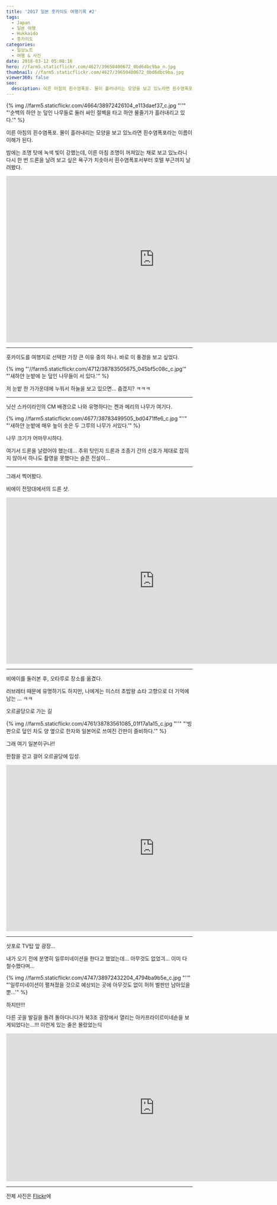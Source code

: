 ```yaml
---
title: '2017 일본 훗카이도 여행기록 ​#2'
tags:
  - Japan
  - 일본 여행
  - Hukkaido
  - 훗카이도
categories:
  - 일상노트
  - 여행 & 사진
date: 2018-03-12 05:08:16
hero: //farm5.staticflickr.com/4627/39650400672_0bd6dbc9ba_n.jpg
thumbnail: //farm5.staticflickr.com/4627/39650400672_0bd6dbc9ba.jpg
viewer360: false
seo:
  desciption: 이른 아침의 흰수염폭포. 물이 흘러내리는 모양을 보고 있노라면 흰수염폭포라는 이름이 이해가 된다.
---
```



<p>
  {% img //farm5.staticflickr.com/4664/38972426104_e113daef37_c.jpg "''" "'순백의 하얀 눈 덮인 나무들로 둘러 싸인 절벽을 타고 하얀 물줄기가 흘러내리고 있다.'" %}
</p>

이른 아침의 흰수염폭포. 물이 흘러내리는 모양을 보고 있노라면 흰수염폭포라는 이름이 이해가 된다.

밤에는 조명 탓에 녹색 빛이 강했는데, 이른 아침 조명이 꺼져있는 채로 보고 있노라니 다시 한 번 드론을 날려 보고 싶은 욕구가
치솟아서 흰수염폭포서부터 호텔 부근까지 날려봤다.

<div aria-label="시로가네현의 아침">
  <iframe width="800" height="450" src="https://www.youtube.com/embed/OjObK1lZVms?autoplay=0" frameborder="0" allow="encrypted-media" allowfullscreen></iframe>
</div>

***

훗카이도를 여행지로 선택한 가장 큰 이유 중의 하나. 바로 이 풍경을 보고 싶었다.

<p>
  {% img "'//farm5.staticflickr.com/4712/38783505675_045bf5c08c_c.jpg'" "'새하얀 눈밭에 눈 덮인 나무들이 서 있다.'" %}
</p>

저 눈밭 한 가가운데에 누워서 하늘을 보고 있으면... 춥겠지? ㅋㅋㅋ

***

닛산 스카이라인의 CM 배경으로 나와 유명하다는 켄과 메리의 나무가 여기다.

<p>
  {% img //farm5.staticflickr.com/4677/38783499505_bd0471ffe6_c.jpg "''" "'새하얀 눈밭에 매우 높이 솟은 두 그루의 나무가 서있다.'" %}
</p>

나무 크기가 어마무시하다.

여기서 드론을 날렸어야 했는데... 추위 탓인지 드론과 조종기 간의 신호가 제대로 잡히지 않아서 하나도 촬영을 못했다는 슬픈 전설이...

***

그래서 찍어봤다.

비에이 전망대에서의 드론 샷.

<div aria-label="비에이 호쿠세이 언덕에서 씩은 드론 영상">
  <iframe width="800" height="450" src="https://www.youtube.com/embed/sRbAxAHtM44?autoplay=0" frameborder="0" allow="encrypted-media" allowfullscreen></iframe>
</div>

***

비에이를 둘러본 후, 오타루로 장소를 옮겼다.

러브레터 때문에 유명하기도 하지만, 나에게는 미스터 초밥왕 쇼타 고향으로 더 기억에 남는 ... ㅋㅋ

오르골당으로 가는 길

<p>
  {% img //farm5.staticflickr.com/4761/38783561085_01f17a1a15_c.jpg "''" "'빙판으로 덮인 차도 양 옆으로 한자와 일본어로 쓰여진 간판이 즐비하다.'" %}
</p>

그래 여기 일본이구나!!

한참을 걷고 걸어 오르골당에 입성.

<div aria-label="오르골당">
  <iframe width="800" height="450" src="https://www.youtube.com/embed/VPz3jXIk4sc?autoplay=0" frameborder="0" allow="encrypted-media" allowfullscreen></iframe>
</div>

***

삿포로 TV탑 앞 광장...

내가 오기 전에 분명히 일루미네이션을 한다고 했었는데... 아무것도 없었긔... 이미 다 철수했다며...

<p>
  {% img //farm5.staticflickr.com/4747/38972432204_4794ba9b5e_c.jpg "''" "'일루미네이션이 펼쳐졌을 것으로 예상되는 곳에 아무것도 없이 허허 벌판만 남아있을 뿐...'" %}
</p>

하지만!!!

다른 곳을 발길을 돌려 돌아다니다가 북3조 광장에서 열리는 아카프라이르미네숀을 보게되었다는...!!! 이런게 있는 줄은 몰랐었는듸

<div aria-label="삿포로 북3조 광장 아카프라이르미네숀 360도 영상">
  <iframe width="800" height="400" src="https://www.youtube.com/embed/sr6gm7Jcvok?autoplay=0" frameborder="0" allow="encrypted-media" allowfullscreen></iframe>
</div>

***

전체 사진은 [Flickr](//www.flickr.com/photos/mulder21c/albums/72157689382708722)에